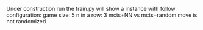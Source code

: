 Under construction
run the train.py will show a instance with follow configuration:
game size: 5
n in a row: 3
mcts+NN vs mcts+random
move is not randomized
